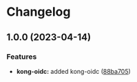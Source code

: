 # Changelog

## 1.0.0 (2023-04-14)


### Features

* **kong-oidc:** added kong-oidc ([88ba705](https://github.com/ptonini/luarocks/commit/88ba70557c2cf3fe97f348929fd09978a36df742))
